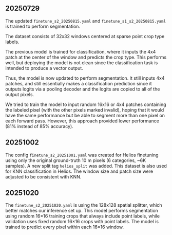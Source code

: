 
20250729
--------

The updated `finetune_s2_20250815.yaml` and `finetune_s1_s2_20250815.yaml` is trained to perform segmentation.

The dataset consists of 32x32 windows centered at sparse point crop type labels.

The previous model is trained for classification, where it inputs the 4x4 patch at the
center of the window and predicts the crop type. This performs well, but deploying the
model is not clean since the classification task is intended to produce a vector
output.

Thus, the model is now updated to perform segmentation. It still inputs 4x4 patches,
and still essentially makes a classification prediction since it outputs logits via a
pooling decoder and the logits are copied to all of the output pixels.

We tried to train the model to input random 16x16 or 4x4 patches containing the labeled
pixel (with the other pixels marked invalid), hoping that it would have the same
performance but be able to segment more than one pixel on each forward pass. However,
this approach provided lower performance (81% instead of 85% accuracy).

20251002
--------

The config `finetune_s2_20251001.yaml` was created for Helios finetuning using only the original ground-truth 10 m pixels (6 categories, ~6K samples). A new split tag `helios_split` was added.
This dataset is also used for KNN classification in Helios. The window size and patch size were adjusted to be consistent with KNN.

20251020
--------

The `finetune_s2_20251020.yaml` is using the 128x128 spatial splitter, which better matches our inference set up. This model performs segmentation using random 16×16 training crops that always include point labels, while validation uses fixed random 16×16 crops with point labels. The model is trained to predict every pixel within each 16×16 window.
